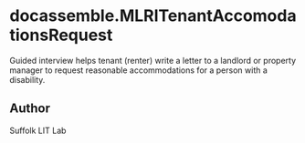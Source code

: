 # docassemble.MLRITenantAccomodationsRequest

Guided interview helps tenant (renter) write a letter to a landlord or property manager to request reasonable accommodations for a person with a disability.

## Author

Suffolk LIT Lab


